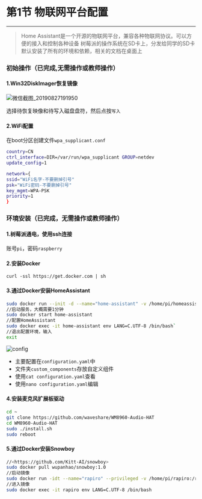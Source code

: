 # 第1节 物联网平台配置

---

>Home Assistant是一个开源的物联网平台，兼容各种物联网协议。可以方便的接入和控制各种设备
>树莓派的操作系统在SD卡上，分发给同学的SD卡默认安装了所有的环境和依赖，相关的文档在桌面上  

### 初始操作（已完成,无需操作或教师操作）

#### 1.Win32DiskImager恢复镜像

![微信截图_20190827191950](https://md.hass.live/%E5%BE%AE%E4%BF%A1%E6%88%AA%E5%9B%BE_20190827191950.png)

选择待恢复映像和待写入磁盘盘符，然后点按`写入`

#### 2.WiFi配置

在boot分区创建文件`wpa_supplicant.conf`

```bash
country=CN
ctrl_interface=DIR=/var/run/wpa_supplicant GROUP=netdev
update_config=1

network={
ssid="WiFi名字-不要删掉引号"
psk="WiFi密码-不要删掉引号"
key_mgmt=WPA-PSK
priority=1
}
```

### 环境安装（已完成，无需操作或教师操作）

#### 1.树莓派通电，使用ssh连接

账号`pi`，密码`raspberry`

#### 2.安装Docker

`curl -ssl https://get.docker.com | sh`

#### 3.通过Docker安装HomeAssistant

```bash
sudo docker run --init -d --name="home-assistant" -v /home/pi/homeassistant:/config -v /etc/localtime:/etc/localtime:ro --net=host homeassistant/raspberrypi3-homeassistant:0.82.0
//启动服务，大概需要1分钟
sudo docker start home-assistant
//配置HomeAssistant
sudo docker exec -it home-assistant env LANG=C.UTF-8 /bin/bash`
//退出配置环境，输入
exit
```

![config](https://md.hass.live/Xnip2019-05-07_18-35-34.png)

- 主要配置在`configuration.yaml`中  
- 文件夹`custom_components`存放自定义组件
- 使用`cat configuration.yaml`查看
- 使用`nano configuration.yaml`编辑

#### 4.安装麦克风扩展板驱动

```bash
cd ~
git clone https://github.com/waveshare/WM8960-Audio-HAT
cd WM8960-Audio-HAT
sudo ./install.sh
sudo reboot
```

#### 5.通过Docker安装Snowboy

```bash
//<https://github.com/Kitt-AI/snowboy>
sudo docker pull wupanhao/snowboy:1.0
//启动镜像
sudo docker run -idt --name="rapiro" --privileged -v /home/pi/rapiro:/rapiro wupanhao/snowboy:1.0 /bin/bash
//进入镜像
sudo docker exec -it rapiro env LANG=C.UTF-8 /bin/bash
```
